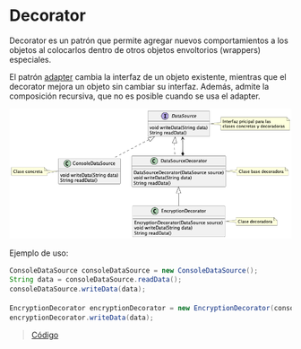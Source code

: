 # Decorator

Decorator es un patrón que permite agregar nuevos comportamientos 
a los objetos al colocarlos dentro de otros objetos envoltorios (wrappers) especiales.

El patrón [adapter](./adapter.md) cambia la interfaz de un objeto existente, 
mientras que el decorator mejora un objeto sin cambiar su interfaz. 
Además, admite la composición recursiva, 
que no es posible cuando se usa el adapter.

![decorator](https://raw.githubusercontent.com/sauljabin/java-design-patterns/main/plantuml/structural/decorator.png)

Ejemplo de uso:

```java
ConsoleDataSource consoleDataSource = new ConsoleDataSource();
String data = consoleDataSource.readData();
consoleDataSource.writeData(data);

EncryptionDecorator encryptionDecorator = new EncryptionDecorator(consoleDataSource);
encryptionDecorator.writeData(data);
```

> [Código](https://github.com/sauljabin/java-design-patterns/tree/main/src/main/java/pattern/structural/decorator)